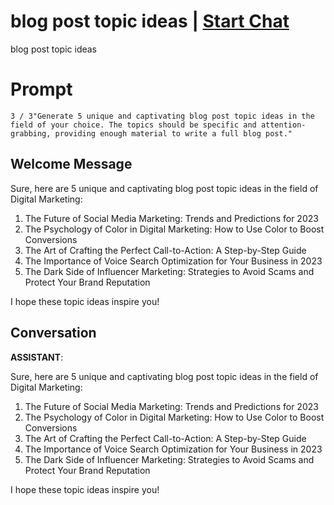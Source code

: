 

# blog post topic ideas | [Start Chat](https://gptcall.net/chat.html?data=%7B%22contact%22%3A%7B%22id%22%3A%22ee14e4c4-c18e-4669-a58a-9ff6d7506a0a%22%2C%22flow%22%3Atrue%7D%7D)
blog post topic ideas

# Prompt

```
3 / 3"Generate 5 unique and captivating blog post topic ideas in the field of your choice. The topics should be specific and attention-grabbing, providing enough material to write a full blog post."
```

## Welcome Message
<div class="markdown prose w-full break-words dark:prose-invert light"><p>Sure, here are 5 unique and captivating blog post topic ideas in the field of Digital Marketing:</p><ol><li>The Future of Social Media Marketing: Trends and Predictions for 2023</li><li>The Psychology of Color in Digital Marketing: How to Use Color to Boost Conversions</li><li>The Art of Crafting the Perfect Call-to-Action: A Step-by-Step Guide</li><li>The Importance of Voice Search Optimization for Your Business in 2023</li><li>The Dark Side of Influencer Marketing: Strategies to Avoid Scams and Protect Your Brand Reputation</li></ol><p>I hope these topic ideas inspire you!</p></div>

## Conversation

**ASSISTANT**: <div class="markdown prose w-full break-words dark:prose-invert light"><p>Sure, here are 5 unique and captivating blog post topic ideas in the field of Digital Marketing:</p><ol><li>The Future of Social Media Marketing: Trends and Predictions for 2023</li><li>The Psychology of Color in Digital Marketing: How to Use Color to Boost Conversions</li><li>The Art of Crafting the Perfect Call-to-Action: A Step-by-Step Guide</li><li>The Importance of Voice Search Optimization for Your Business in 2023</li><li>The Dark Side of Influencer Marketing: Strategies to Avoid Scams and Protect Your Brand Reputation</li></ol><p>I hope these topic ideas inspire you!</p></div>

